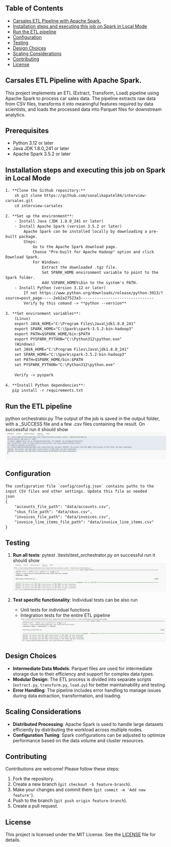 ## Table of Contents
- [Carsales ETL Pipeline with Apache Spark.](#project-overview)
- [Installation steps and executing this job on Spark in Local Mode](#installation)
- [Run the ETL pipeline](#run-pipeline)
- [Configuration](#config)
- [Testing](#testing)
- [Design Choices](#design)
- [Scaling Considerations](#scaling)
- [Contributing](#contribute)
- [License](#license)

## Carsales ETL Pipeline with Apache Spark.
This project implements an ETL (Extract, Transform, Load) pipeline using Apache Spark to process car sales data. The pipeline extracts raw data from CSV files, transforms it into meaningful features required by data scientists, and loads the processed data into Parquet files for downstream analytics.

## Prerequisites
- Python 3.12 or later
- Java JDK 1.8.0_241 or later
- Apache Spark 3.5.2 or later
  
## Installation steps and executing this job on Spark in Local Mode
    
    1. **Clone the Github repository:**
        sh git clone https://github.com/sonalikapatel84/interview-carsales.git
        cd interview-carsales

    2. **Set up the environment**:
        - Install Java (JDK 1.8.0_241 or later)
        - Install Apache Spark (version 3.5.2 or later)
            Apache Spark can be installed locally by downloading a pre-built package.
            Steps:
                Go to the Apache Spark download page.
                Choose "Pre-built for Apache Hadoop" option and click Download Spark.
                For Windows:
                    Extract the downloaded .tgz file.
                    Set SPARK_HOME environment variable to point to the Spark folder.
                    Add %SPARK_HOME%\bin to the system's PATH.
        - Install Python (version 3.12 or later)
            If not https://www.python.org/downloads/release/python-3913/?source=post_page-----2eb2a27523a3--------------------------------
            Verify by this comand -> **python --version**  

    3. **Set environment variables**:
        (Linux)
        export JAVA_HOME="C:\Program Files\Java\jdk1.8.0_241"
        export SPARK_HOME="C:\Spark\spark-3.5.2-bin-hadoop3"
        export PATH=$SPARK_HOME/bin:$PATH
        export PYSPARK_PYTHON="C:\Python312\python.exe"
        (Windows)
        set JAVA_HOME="C:\Program Files\Java\jdk1.8.0_241"
        set SPARK_HOME="C:\Spark\spark-3.5.2-bin-hadoop3"
        set PATH=$SPARK_HOME/bin:$PATH
        set PYSPARK_PYTHON="C:\Python312\python.exe"

        Verify -> pyspark

    4. **Install Python dependencies**:
       pip install -r requirements.txt

## Run the ETL pipeline
   python orchestrator.py
   The output of the job is saved in the output folder, with a _SUCCESS file and a few .csv files containing the result. 
   On successful run it should show ![ETL Orchestrator Execution](https://github.com/sonalikapatel84/interview-carsales/blob/main/assets/Orchestrator%20Run.png)
## Configuration
    The configuration file `config/config.json` contains paths to the input CSV files and other settings. Update this file as needed
    json 
    { 
        "accounts_file_path": "data/accounts.csv", 
        "skus_file_path": "data/skus.csv", 
        "invoices_file_path": "data/invoices.csv", 
        "invoice_line_items_file_path": "data/invoice_line_items.csv" 
    }

## Testing
1. **Run all tests**:
    pytest .\tests\test_orchestrator.py
    on successful run it should show ![ETL Test Orcestrator Execution](https://github.com/sonalikapatel84/interview-carsales/blob/main/assets/Test%20orchestrator%20run.png)

2. **Test specific functionality**:
      Individual tests can be also run 
    - Unit tests for individual functions
    - Integration tests for the entire ETL pipeline ![ETL Single Test Orcestrator Execution](https://github.com/sonalikapatel84/interview-carsales/blob/main/assets/Test%20orchestrator%20single%20test%20run.png)

## Design Choices
- **Intermediate Data Models**: Parquet files are used for intermediate storage due to their efficiency and support for complex data types.
- **Modular Design**: The ETL process is divided into separate scripts (`extract.py`, `transform.py`, `load.py`) for better maintainability and testing.
- **Error Handling**: The pipeline includes error handling to manage issues during data extraction, transformation, and loading.

## Scaling Considerations
- **Distributed Processing**: Apache Spark is used to handle large datasets efficiently by distributing the workload across multiple nodes.
- **Configuration Tuning**: Spark configurations can be adjusted to optimize performance based on the data volume and cluster resources.

## Contributing
Contributions are welcome! Please follow these steps:
1. Fork the repository.
2. Create a new branch (`git checkout -b feature-branch`).
3. Make your changes and commit them (`git commit -m 'Add new feature'`).
4. Push to the branch (`git push origin feature-branch`).
5. Create a pull request.

## License
This project is licensed under the MIT License. See the [LICENSE](LICENSE) file for details.
